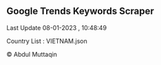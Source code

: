 

## Google Trends Keywords Scraper 
 
Last Update 08-01-2023 , 10:48:49

Country List :
VIETNAM.json



© Abdul Muttaqin 

